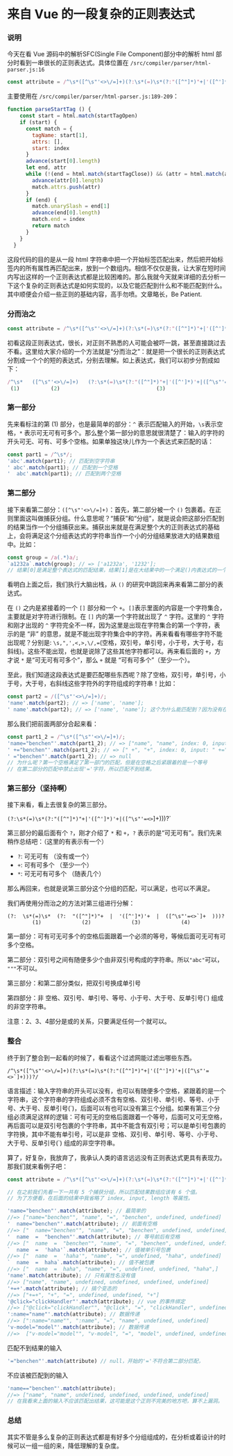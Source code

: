 # 来自 Vue 的一段复杂的正则表达式

### 说明

今天在看 Vue 源码中的解析SFC(Single File Component)部分中的解析 html 部分时看到一串很长的正则表达式。具体位置在 `/src/compiler/parser/html-parser.js:16` 

```js
const attribute = /^\s*([^\s"'<>\/=]+)(?:\s*(=)\s*(?:"([^"]*)"+|'([^']*)'+|([^\s"'=<>`]+)))?/
```

主要使用在 `/src/compiler/parser/html-parser.js:189-209`：

```js
function parseStartTag () {
    const start = html.match(startTagOpen)
    if (start) {
      const match = {
        tagName: start[1],
        attrs: [],
        start: index
      }
      advance(start[0].length)
      let end, attr
      while (!(end = html.match(startTagClose)) && (attr = html.match(attribute))) {
        advance(attr[0].length)
        match.attrs.push(attr)
      }
      if (end) {
        match.unarySlash = end[1]
        advance(end[0].length)
        match.end = index
        return match
      }
    }
  }
```

这段代码的目的是从一段 html 字符串中把一个开始标签匹配出来，然后把开始标签内的所有属性再匹配出来，放到一个数组内。相信不仅仅是我，让大家在短时间内写出这样的一个正则表达式都是比较困难的。那么我就今天就来详细的去分析一下这个复杂的正则表达式是如何实现的，以及它能匹配到什么和不能匹配到什么。其中顺便会介绍一些正则的基础内容，高手勿喷。文章略长，Be Patient.

### 分而治之

```js
const attribute = /^\s*([^\s"'<>\/=]+)(?:\s*(=)\s*(?:"([^"]*)"+|'([^']*)'+|([^\s"'=<>`]+)))?/
```

初看这段正则表达式，很长，对正则不熟悉的人可能会被吓一跳，甚至直接跳过去不看。这里给大家介绍的一个方法就是“分而治之”：就是把一个很长的正则表达式分割成一个个的短的表达式，分别去理解。如上表达式，我们可以初步分割成如下：

```js
/^\s*   ([^\s"'<>\/=]+)   (?:\s*(=)\s*(?:"([^"]*)"+|'([^']*)'+|([^\s"'=<>`]+)))?/
 (1)          (2)                               (3)
```

### 第一部分

先来看标注的第 (1) 部分，也是最简单的部分：`^` 表示匹配输入的开始，`\s`表示空格，`*` 表示可无可有可多个。那么整个第一部分的意思就很清楚了：输入的字符的开头可无、可有、可多个空格。如果单独这块儿作为一个表达式来匹配的话：

```js
const part1 = /^\s*/;
'abc'.match(part1); // 匹配到空字符串
' abc'.match(part1); // 匹配到一个空格
'  abc'.match(part1); // 匹配到两个空格
```

### 第二部分

接下来看第二部分：`([^\s"'<>\/=]+)`：首先，第二部分被一个 `()` 包裹着。在正则里面这叫做捕获分组。什么意思呢？“捕获”和“分组”，就是说会把这部分匹配到的结果当作一个分组捕获出来。捕获出来就是在满足整个大的正则表达式的基础上，会将满足这个分组表达式的字符串当作一个小的分组结果放进大的结果数组中。比如：

```js
const group = /a(.*)a/;
`a1232a`.match(group); // => ['a1232a', '1232'];
// 结果[0]是满足整个表达式的匹配结果，结果[1]是在大结果中的一个满足()内表达式的一个小的结果分组
```

看明白上面之后，我们执行大脑出栈，从 `()` 的研究中跳回来再来看第二部分的表达式。

在 `()` 之内是紧接着的一个 `[]` 部分和一个 `+`。`[]`表示里面的内容是一个字符集合，主要就是对字符进行限制。在 `[]` 内的第一个字符就出现了 `^` 字符。这里的 `^` 字符和刚才出现的 `^` 字符完全不一样，因为这里是出现在字符集合的第一个字符，表示的是 “非” 的意思，就是不能出现字符集合中的字符。再来看看有哪些字符不能出现呢？分别是: `\s,",',<,>,\/,=`(空格，双引号，单引号，小于号，大于号，右斜线)。这些不能出现，也就是说除了这些其他字符都可以。再来看后面的 `+`，方才说 `*` 是“可无可有可多个”，那么 `+` 就是 “可有可多个”（至少一个）。

至此，我们知道这段表达式是要匹配哪些东西呢？除了空格，双引号，单引号，小于号，大于号，右斜线这些字符外的字符组成的字符串！比如：

```js
const part2 = /([^\s"'<>\/=]+)/;
'name'.match(part2); // => ['name', 'name'];
' name'.match(part2); // => ['name', 'name']; 这个为什么能匹配到？因为没有在正则表达式的前面加 '^'限制。
```

那么我们把前面两部分合起来看：

```js
const part1_2 = /^\s*([^\s"'<>\/=]+)/;
'name="benchen"'.match(part1_2); // => ["name", "name", index: 0, input: "name="benchen""]
' +="benchen"'.match(part1_2); // => [" +", "+", index: 0, input: " +="benchen""]
' ="benchen"'.match(part1_2); // => null  
// 为什么呢？第一个空格满足了第一部门的匹配，但是在空格之后紧跟着的是一个等号
// 在第二部分的匹配中禁止出现'='字符，所以匹配不到结果。
```

### 第三部分（坚持啊）

接下来看，看上去很复杂的第三部分。

`(?:\s*(=)\s*(?:"([^"]*)"+|'([^']*)'+|([^\s"'=<>`]+)))?`

第三部分的最后面有个 `?`，刚才介绍了 `*` 和 `+`，`?` 表示的是“可无可有”。我们先来稍作总结吧：（这里的有表示有一个）

- `?`: 可无可有 （没有或一个）
- `+`: 可有可多个 （至少一个）
- `*`: 可无可有可多个 （随表几个）

那么再回来，也就是说第三部分这个分组的匹配，可以满足，也可以不满足。

我们再使用分而治之的方法对第三组进行分解：

```
(?:  \s*(=)\s*  (?:  "([^"]*)"+  |  '([^']*)'+  |  ([^\s"'=<>`]+  )))?
        (1)             (2)             (3)             (4)
```

第一部分：可有可无可多个的空格后面跟着一个必须的等号，等候后面可无可有可多个空格。

第二部分：双引号之间有随便多少个由非双引号构成的字符串。所以`"abc"`可以， `"""`不可以。

第三部分：和第二部分类似，把双引号换成单引号

第四部分：非 空格、双引号、单引号、等号、小于号、大于号、反单引号(`) 组成的非空字符串。

注意：2、3、4部分是或的关系，只要满足任何一个就可以。

### 整合

终于到了整合到一起看的时候了，看看这个过滤网能过滤出哪些东西。

```
/^\s*([^\s"'<>\/=]+)(?:\s*(=)\s*(?:"([^"]*)"+|'([^']*)'+|([^\s"'=<>`]+)))?/
```

语言描述：输入字符串的开头可以没有，也可以有随便多个空格，紧跟着的是一个字符串，这个字符串的字符组成必须不含有空格、双引号、单引号、等号、小于号、大于号、反单引号(\`)，后面可以有也可以没有第三个分组。如果有第三个分组必须满足这样的逻辑：可有可无的空格后面跟着一个等号，后面可又可无空格，再后面可以是双引号包裹的个字符串，其中不能含有双引号；可以是单引号包裹的字符换，其中不能有单引号，可以是非 空格、双引号、单引号、等号、小于号、大于号、反单引号(\`) 组成的非空字符串。

算了，好复杂，我放弃了，我承认人类的语言远远没有正则表达式更具有表现力。那我们就来看例子吧：

```js
const attribute = /^\s*([^\s"'<>\/=]+)(?:\s*(=)\s*(?:"([^"]*)"+|'([^']*)'+|([^\s"'=<>`]+)))?/

// 在之前我们先看一下一共有 5 个捕获分组，所以匹配结果数组应该有 6 个值。
// 为了方便看，在后面的结果中我省略了 index, input, length 等属性。

'name="benchen"'.match(attribute); // 最简单的
//=> ["name="benchen"", "name", "=", "benchen", undefined, undefined]
'  name="benchen"'.match(attribute); // 前面有空格
//=> ["  name="benchen"", "name", "=", "benchen", undefined, undefined]
'  name  =  "benchen"'.match(attribute); // 等号前后有空格
//=> ["  name  =  "benchen"", "name", "=", "benchen", undefined, undefined]
`  name  =  'haha'`.match(attribute); // 值被单引号包裹
//=> ["  name  =  'haha'", "name", "=", undefined, "haha", undefined]
`  name  =  haha`.match(attribute); // 值不被包裹
//=> ["  name  =  haha", "name", "=", undefined, undefined, "haha",]
'name'.match(attribute); // 只有属性名没有值
//=> ["name", "name", undefined, undefined, undefined, undefined]
'+=+'.match(attribute); // 搞个变态的
//=> ["+=+", "+", "=", undefined, undefined, "+"]
'@click="clickHandler"'.match(attribute); // vue 的事件绑定
//=> ["@click="clickHandler"", "@click", "=", "clickHandler", undefined, undefined]
':name="name"'.match(attribute); // 数据传递
//=> [":name="name"", ":name", "=", "name", undefined, undefined]
'v-model="model"'.match(attribute); // 数据传递
//=>  ["v-model="model"", "v-model", "=", "model", undefined, undefined]
```

匹配不到结果的输入

```js
'="benchen"'.match(attribute) // null，开始的'='不符合第二部分匹配，
```

不应该被匹配到的输入

```js
'name=="benchen"'.match(attribute);
//=> ["name", "name", undefined, undefined, undefined, undefined]
// 在我看来上面的输入不应该匹配出结果，这可能是这个正则不完美的地方吧，算不上漏洞。
```

### 总结

其实不管是多么复杂的正则表达式都是有好多个分组组成的，在分析或着设计的时候可以一组一组的来，降低理解的复杂度。




